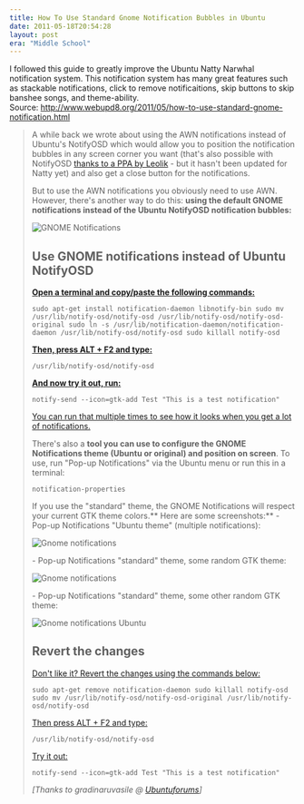```yaml
---
title: How To Use Standard Gnome Notification Bubbles in Ubuntu
date: 2011-05-18T20:54:28
layout: post
era: "Middle School"
---
```


I followed this guide to greatly improve the Ubuntu Natty Narwhal notification system. This notification system has many great features such as stackable notifications, click to remove notificaitions, skip buttons to skip banshee songs, and theme-ability.  Source: <http://www.webupd8.org/2011/05/how-to-use-standard-gnome-notification.html>

> A while back we wrote about using the AWN notifications instead of Ubuntu's NotifyOSD which would allow you to position the notification bubbles in any screen corner you want (that's also possible with NotifyOSD [thanks to a PPA by Leolik](http://www.webupd8.org/2010/10/tweak-notifyosd-notifications-in-ubuntu.html) - but it hasn't been updated for Natty yet) and also get a close button for the notifications.
>
> But to use the AWN notifications you obviously need to use AWN. However, there's another way to do this: **using the default GNOME notifications instead of the Ubuntu NotifyOSD notification bubbles:**
>
> [ ](http://www.webupd8.org/2011/05/how-to-use-standard-gnome-notification.html)
>
> ![GNOME Notifications](http://lh6.googleusercontent.com/_1QSDkzYY2vc/TcFZ1JKorOI/AAAAAAAAESo/pemlRta9AbY/s800/notif0.png)
>
> [ ](http://www.webupd8.org/2011/05/how-to-use-standard-gnome-notification.html)[ ](http://www.webupd8.org/2011/05/how-to-use-standard-gnome-notification.html)
>
> ## Use GNOME notifications instead of Ubuntu NotifyOSD
>
> [ **Open a terminal and copy/paste the following commands:** ](http://www.webupd8.org/2011/05/how-to-use-standard-gnome-notification.html)
>
>     sudo apt-get install notification-daemon libnotify-bin sudo mv /usr/lib/notify-osd/notify-osd /usr/lib/notify-osd/notify-osd-original sudo ln -s /usr/lib/notification-daemon/notification-daemon /usr/lib/notify-osd/notify-osd sudo killall notify-osd
>
> [ **Then, press ALT + F2 and type:** ](http://www.webupd8.org/2011/05/how-to-use-standard-gnome-notification.html)
>
>     /usr/lib/notify-osd/notify-osd
>
> [ **And now try it out, run:** ](http://www.webupd8.org/2011/05/how-to-use-standard-gnome-notification.html)
>
>     notify-send --icon=gtk-add Test "This is a test notification"
>
> [ You can run that multiple times to see how it looks when you get a lot of notifications.](http://www.webupd8.org/2011/05/how-to-use-standard-gnome-notification.html)
>
> There's also a **tool you can use to configure the GNOME Notifications theme (Ubuntu or original) and position on screen**. To use, run "Pop-up Notifications" via the Ubuntu menu or run this in a terminal:
>
>     notification-properties
>
> If you use the "standard" theme, the GNOME Notifications will respect your current GTK theme colors.** Here are some screenshots:** \- Pop-up Notifications "Ubuntu theme" (multiple notifications): 
>
> ![Gnome notifications](http://lh6.googleusercontent.com/_1QSDkzYY2vc/TcFZ2EVUZxI/AAAAAAAAESs/69oKgt-jLpY/s400/notif-multi.png)
>
> \- Pop-up Notifications "standard" theme, some random GTK theme: 
>
> ![Gnome notifications](http://lh3.googleusercontent.com/_1QSDkzYY2vc/TcFZ1ZGMEzI/AAAAAAAAESk/fb4JHGJbtFk/s400/notif1.png)
>
> \- Pop-up Notifications "standard" theme, some other random GTK theme: 
>
> ![Gnome notifications Ubuntu](http://lh5.googleusercontent.com/_1QSDkzYY2vc/TcFZ1YN-e0I/AAAAAAAAESg/BMn-72CYdkA/s400/notif2.png)
>
> ## Revert the changes
>
> [ Don't like it? Revert the changes using the commands below: ](http://www.webupd8.org/2011/05/how-to-use-standard-gnome-notification.html)
>
>     sudo apt-get remove notification-daemon sudo killall notify-osd sudo mv /usr/lib/notify-osd/notify-osd-original /usr/lib/notify-osd/notify-osd
>
> [ Then press ALT + F2 and type: ](http://www.webupd8.org/2011/05/how-to-use-standard-gnome-notification.html)
>
>     /usr/lib/notify-osd/notify-osd
> 
> [ Try it out: ](http://www.webupd8.org/2011/05/how-to-use-standard-gnome-notification.html)
>
>     notify-send --icon=gtk-add Test "This is a test notification"
>
> _[Thanks to gradinaruvasile @ [Ubuntuforums](http://ubuntuforums.org/showthread.php?t=1136213)]_
